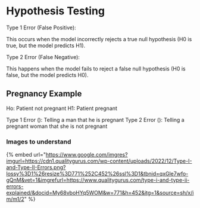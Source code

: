 # Hypothesis Testing

Type 1 Error (False Positive):

This occurs when the model incorrectly rejects a true null hypothesis (H0 is true, but the model predicts H1).

Type 2 Error (False Negative):

This happens when the model fails to reject a false null hypothesis (H0 is false, but the model predicts H0).

## Pregnancy Example

Ho: Patient not pregnant   H1: Patient pregnant

Type 1 Error (): Telling a man that he is pregnant Type 2 Error (): Telling a pregnant woman that she is not pregnant



### Images to understand

{% embed url="https://www.google.com/imgres?imgurl=https://cdn1.qualitygurus.com/wp-content/uploads/2022/12/Type-I-and-Type-II-Errors.png?lossy%3D1%26resize%3D771%252C452%26ssl%3D1&tbnid=qxGle7wfo-gQnM&vet=1&imgrefurl=https://www.qualitygurus.com/type-i-and-type-ii-errors-explained/&docid=My68vboHYq5WOM&w=771&h=452&itg=1&source=sh/x/im/m1/2" %}
